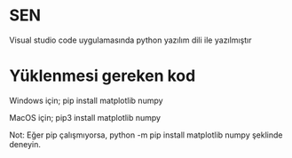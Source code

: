 # SEN
Visual studio code uygulamasında python yazılım dili ile yazılmıştır 

# Yüklenmesi gereken kod

Windows için;
pip install matplotlib numpy

MacOS için;
pip3 install matplotlib numpy 

Not: Eğer pip çalışmıyorsa, python -m pip install matplotlib numpy şeklinde deneyin.

